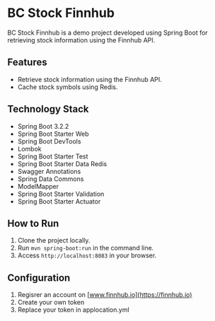 # BC Stock Finnhub

BC Stock Finnhub is a demo project developed using Spring Boot for retrieving stock information using the Finnhub API.

## Features

- Retrieve stock information using the Finnhub API.
- Cache stock symbols using Redis.

## Technology Stack

- Spring Boot 3.2.2
- Spring Boot Starter Web
- Spring Boot DevTools
- Lombok
- Spring Boot Starter Test
- Spring Boot Starter Data Redis
- Swagger Annotations
- Spring Data Commons
- ModelMapper
- Spring Boot Starter Validation
- Spring Boot Starter Actuator

## How to Run

1. Clone the project locally.
2. Run `mvn spring-boot:run` in the command line.
3. Access `http://localhost:8083` in your browser.

## Configuration

1. Regisrer an account on [www.finnhub.io](https://finnhub.io)
2. Create your own token
3. Replace your token in applocation.yml
